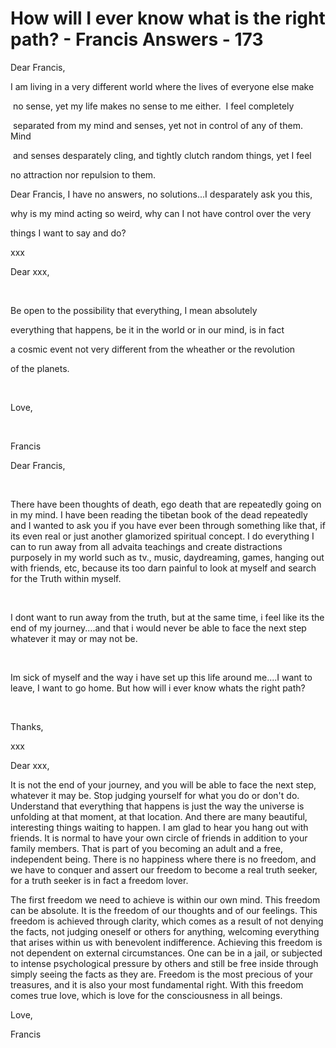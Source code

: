 # How will I ever know what is the right path? - Francis Answers - 173

Dear Francis,  

I am living in a very different world where the lives of everyone else make  

&nbsp;no sense, yet my life makes no sense to me either.&nbsp; I feel completely  

&nbsp;separated from my mind and senses, yet not in control of any of them. Mind  

&nbsp;and senses desparately cling, and tightly clutch random things, yet I feel  

no attraction nor repulsion to them.&nbsp;  

Dear Francis, I have no answers, no solutions...I desparately ask you this,  

why is my mind acting so weird, why can I not have control over the very  

things I want&nbsp;to say and do?  

xxx

Dear xxx,  

&nbsp;  

Be open to the possibility that everything, I mean absolutely  

everything that happens, be it in the world or in our mind, is in fact  

a cosmic event not very different from the wheather or the revolution  

of the planets.  

&nbsp;  

Love,  

&nbsp;  

Francis

Dear&nbsp;Francis,  

&nbsp;  

There have been thoughts of death,&nbsp;ego death that are repeatedly going on in my mind. I have been reading the tibetan book of the dead repeatedly and I wanted to ask you if&nbsp;you have ever been through something like that, if its even&nbsp;real or&nbsp;just another glamorized spiritual concept. I do everything I can to run away from all&nbsp;advaita teachings and create distractions purposely in my world&nbsp;such as tv., music, daydreaming, games, hanging out with friends, etc, because its too darn painful to look at myself and search for the Truth within myself.&nbsp;  

&nbsp;  

I dont want to&nbsp;run away from the truth, but at the same time, i feel like&nbsp;its the end of my journey....and that i would never be able&nbsp;to&nbsp;face the next step whatever it may or may not be.&nbsp;  

&nbsp;  

Im sick of myself and the way i have set up this life around me....I want to leave, I want to go home. But how will i ever know whats the right path?&nbsp;  

&nbsp;  

Thanks,  

xxx

Dear xxx,

It is not the end of your journey, and you will be able to face the next step, whatever it may be. Stop judging yourself for what you do or don't do. Understand that everything that happens is just the way the universe is unfolding at that moment, at that location. And there are many beautiful, interesting things waiting to happen. I am glad to hear you hang out with friends. It is normal to have your own circle of friends in addition to your family members. That is part of you becoming an adult and a free, independent being. There is no happiness where there is no freedom, and we have to conquer and assert our freedom to become a real truth seeker, for a truth seeker is in fact a freedom lover.

The first freedom we need to achieve is within our own mind. This freedom can be absolute. It is the freedom of our thoughts and of our feelings. This freedom is achieved through clarity, which comes as a result of not denying the facts, not judging oneself or others for anything, welcoming everything that arises within us with benevolent indifference. Achieving this freedom is not dependent on external circumstances. One can be in a jail, or subjected to intense psychological pressure by others and still be free inside through simply seeing the facts as they are. Freedom is the most precious of your treasures, and it is also your most fundamental right. With this freedom comes true love, which is love for the consciousness in all beings.

Love,

Francis

